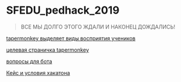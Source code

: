 # SFEDU_pedhack_2019

> ВСЕ МЫ ДОЛГО ЭТОГО ЖДАЛИ И НАКОНЕЦ ДОЖДАЛИСЬ! 

[tapermonkey выделяет виды восприятия учеников](tapermonkey.js)

[целевая страничка tapermonkey](https://education.yandex.ru/lab/classes/66354/courses/195952/journal/)

[вопросы для бота](bot_questions.txt)

[Кейс и условия хакатона](documents)


